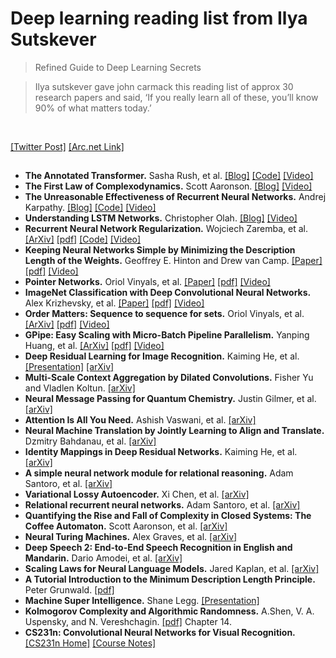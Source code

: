 # Deep learning reading list from Ilya Sutskever
> Refined Guide to Deep Learning Secrets

> Ilya sutskever gave john carmack this reading list of approx 30 research papers and said, ‘If you really learn all of these, you’ll know 90% of what matters today.’
<br>

[[Twitter Post]](https://twitter.com/keshavchan/status/1787861946173186062) [[Arc.net Link]](https://arc.net/folder/D0472A20-9C20-4D3F-B145-D2865C0A9FEE)
<br>

## 

- **The Annotated Transformer.** Sasha Rush, et al. [[Blog]](https://nlp.seas.harvard.edu/annotated-transformer/) [[Code]](https://github.com/harvardnlp/annotated-transformer/) [[Video]](https://youtu.be/_wlrvtYzXYw?si=z1MRZ3LTtKIiFj13)
- **The First Law of Complexodynamics.** Scott Aaronson. [[Blog]](https://scottaaronson.blog/?p=762) [[Video]](https://youtu.be/o0Ofzcl1FuE?si=tskileA9rlAqnD4y)
- **The Unreasonable Effectiveness of Recurrent Neural Networks.** Andrej Karpathy. [[Blog]](https://karpathy.github.io/2015/05/21/rnn-effectiveness/) [[Code]](https://github.com/karpathy/char-rnn) [[Video]](https://youtu.be/lXdNe2Poua0?si=ZfwgotmSxhSyBgb9)
- **Understanding LSTM Networks.** Christopher Olah. [[Blog]](https://colah.github.io/posts/2015-08-Understanding-LSTMs/) [[Video]](https://youtu.be/-e0fETuRv9M?si=o6onfbhJdJSMLX_l)
- **Recurrent Neural Network Regularization.** Wojciech Zaremba, et al. [[ArXiv]](https://arxiv.org/abs/1409.2329) [[pdf]](https://arxiv.org/pdf/1409.2329) [[Code]](https://github.com/wojzaremba/lstm) [[Video]](https://youtu.be/GBtom3ANrsM?si=txE906HB3wLXfrXc)
- **Keeping Neural Networks Simple by Minimizing the Description Length of the Weights.** Geoffrey E. Hinton and Drew van Camp. [[Paper]](https://dl.acm.org/doi/10.1145/168304.168306) [[pdf]](https://www.cs.toronto.edu/~hinton/absps/colt93.pdf) [[Video]](https://youtu.be/Zj5-pYG61m8?si=7E2gzmNDgG6o_qpG)
- **Pointer Networks.** Oriol Vinyals, et al. [[Paper]](https://papers.nips.cc/paper/5866-pointer-networks) [[pdf]](https://arxiv.org/pdf/1506.03134) [[Video]](https://youtu.be/kpxXS3c4rWs?si=sAMVrhjlIXVGdQ8S)
- **ImageNet Classification with Deep Convolutional Neural Networks.** Alex Krizhevsky, et al. [[Paper]](https://papers.nips.cc/paper/4824-imagenet-classification-with-deep-convolutional-neural-networks) [[pdf]](https://papers.nips.cc/paper/4824-imagenet-classification-with-deep-convolutional-neural-networks.pdf) [[Video]](https://youtu.be/l-m5_GrBZLI?si=tZ41ZL_fjTks_B5S)
- **Order Matters: Sequence to sequence for sets.** Oriol Vinyals, et al. [[ArXiv]](https://arxiv.org/abs/1511.06391) [[pdf]](https://arxiv.org/pdf/1511.06391) [[Video]](https://youtu.be/WV2ifkC5Etw?si=ijxbjkb-gh7BlLmH)
- **GPipe: Easy Scaling with Micro-Batch Pipeline Parallelism.** Yanping Huang, et al. [[ArXiv]](https://arxiv.org/abs/1811.06965) [[pdf]](https://arxiv.org/pdf/1811.06965) [[Video]](https://youtu.be/xtXV7qk2vOo?si=xIdBpiXmjMm518f8)
- **Deep Residual Learning for Image Recognition.** Kaiming He, et al. [[Presentation]](https://kaiminghe.github.io/cvpr16resnet/cvpr2016_deep_residual_learning_kaiminghe.pdf) [[arXiv]](https://arxiv.org/abs/1512.03385)
- **Multi-Scale Context Aggregation by Dilated Convolutions.** Fisher Yu and Vladlen Koltun. [[arXiv]](https://arxiv.org/abs/1511.07122)
- **Neural Message Passing for Quantum Chemistry.** Justin Gilmer, et al. [[arXiv]](https://arxiv.org/abs/1704.01212)
- **Attention Is All You Need.** Ashish Vaswani, et al. [[arXiv]](https://arxiv.org/abs/1706.03762)
- **Neural Machine Translation by Jointly Learning to Align and Translate.** Dzmitry Bahdanau, et al. [[arXiv]](https://arxiv.org/abs/1409.0473)
- **Identity Mappings in Deep Residual Networks.** Kaiming He, et al. [[arXiv]](https://arxiv.org/abs/1603.05027)
- **A simple neural network module for relational reasoning.** Adam Santoro, et al. [[arXiv]](https://arxiv.org/abs/1706.01427)
- **Variational Lossy Autoencoder.** Xi Chen, et al. [[arXiv]](https://arxiv.org/abs/1611.02731)
- **Relational recurrent neural networks.** Adam Santoro, et al. [[arXiv]](https://arxiv.org/abs/1806.01822)
- **Quantifying the Rise and Fall of Complexity in Closed Systems: The Coffee Automaton.** Scott Aaronson, et al. [[arXiv]](https://arxiv.org/abs/1405.6903)
- **Neural Turing Machines.** Alex Graves, et al. [[arXiv]](https://arxiv.org/abs/1410.5401)
- **Deep Speech 2: End-to-End Speech Recognition in English and Mandarin.** Dario Amodei, et al. [[arXiv]](https://arxiv.org/abs/1512.02595)
- **Scaling Laws for Neural Language Models.** Jared Kaplan, et al. [[arXiv]](https://arxiv.org/abs/2001.08361)
- **A Tutorial Introduction to the Minimum Description Length Principle.** Peter Grunwald. [[pdf]](https://arxiv.org/pdf/math/0406077)
- **Machine Super Intelligence.** Shane Legg. [[Presentation]](https://pdfs.semanticscholar.org/e758/b579456545f8691bbadaf26bcd3b536c7172.pdf)
- **Kolmogorov Complexity and Algorithmic Randomness.** A.Shen, V. A. Uspensky, and N. Vereshchagin. [[pdf]](https://www.lirmm.fr/~ashen/kolmbook-eng-scan.pdf) Chapter 14.
- **CS231n: Convolutional Neural Networks for Visual Recognition.** [[CS231n Home]](https://cs231n.stanford.edu/) [[Course Notes]](https://cs231n.github.io/)
